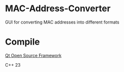 # MAC-Address-Converter
GUI for converting MAC addresses into different formats

# Compile
[Qt Open Source Framework](https://www.qt.io/download-open-source?hsCtaTracking=e9c17691-91a0-4616-9bc2-1a6a6c318914%7C963686f8-2c68-442a-b17b-3d73ce95b819 "Qt Open Source Framework")

C++ 23
